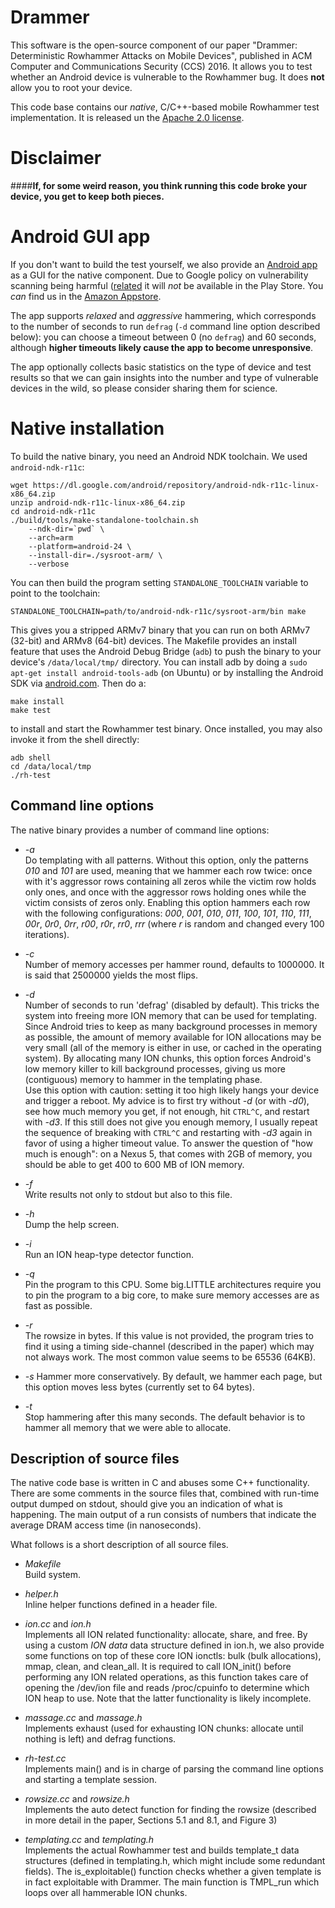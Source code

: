 # Drammer
This software is the open-source component of our paper "Drammer: Deterministic
Rowhammer Attacks on Mobile Devices", published in ACM Computer and
Communications Security (CCS) 2016. It allows you to test whether an Android
device is vulnerable to the Rowhammer bug. It does **not** allow you to root
your device.

This code base contains our *native*, C/C++-based mobile Rowhammer
test implementation. It is released un the [Apache 2.0
license](https://github.com/vusec/drammer/blobl/master/LICENSE-2.0.txt).

# **Disclaimer**
####**If, for some weird reason, you think running this code broke your device, you get to keep both pieces.**

# Android GUI app
If you don't want to build the test yourself, we also provide an
[Android app](https://vvdveen.com/drammer/drammer.apk) as a GUI for the native 
component. Due to Google policy on vulnerability scanning being harmful
([related](http://www.androidpolice.com/2015/12/16/google-pulls-nowsecures-android-vulnerability-scanner-from-the-play-store/)
it will _not_ be available in the Play Store. You _can_ find us in the [Amazon
Appstore](https://www.amazon.com/dp/B01NB1JWEN).


The app supports *relaxed* and *aggressive* hammering, which corresponds to the
number of seconds to run `defrag` (`-d` command line option described below): you
can choose a timeout between 0 (no `defrag`) and 60 seconds, although **higher
timeouts likely cause the app to become unresponsive**.

The app optionally collects basic statistics on the type of device and test
results so that we can gain insights into the number and type of vulnerable
devices in the wild, so please consider sharing them for science.

# Native installation
To build the native binary, you need an Android NDK toolchain. We used
`android-ndk-r11c`:

    wget https://dl.google.com/android/repository/android-ndk-r11c-linux-x86_64.zip
    unzip android-ndk-r11c-linux-x86_64.zip
    cd android-ndk-r11c
    ./build/tools/make-standalone-toolchain.sh 
        --ndk-dir=`pwd` \
        --arch=arm 
        --platform=android-24 \
        --install-dir=./sysroot-arm/ \
        --verbose

You can then build the program setting `STANDALONE_TOOLCHAIN` variable to point
to the toolchain:

    STANDALONE_TOOLCHAIN=path/to/android-ndk-r11c/sysroot-arm/bin make

This gives you a stripped ARMv7 binary that you can run on both ARMv7 (32-bit)
and ARMv8 (64-bit) devices. The Makefile provides an install feature that uses
the Android Debug Bridge (`adb`) to push the binary to your device's
`/data/local/tmp/` directory. You can install adb by doing a `sudo apt-get install
android-tools-adb` (on Ubuntu) or by installing the Android SDK via
[android.com](https://developer.android.com/studio/index.html#downloads). Then
do a:

    make install
    make test

to install and start the Rowhammer test binary. Once installed, you may also
invoke it from the shell directly:

    adb shell
    cd /data/local/tmp
    ./rh-test

## Command line options
The native binary provides a number of command line options:

* *-a*   
  Do templating with all patterns. Without this option, only the patterns *010*
  and *101* are used, meaning that we hammer each row twice: once with it's
  aggressor rows containing all zeros while the victim row holds only ones, and
  once with the aggressor rows holding ones while the victim consists of zeros
  only. Enabling this option hammers each row with the following configurations:
  *000*, *001*, *010*, *011*, *100*, *101*, *110*, *111*, *00r*, *0r0*, *0rr*,
  *r00*, *r0r*, *rr0*, *rrr* (where *r* is random and changed every 100
  iterations). 

- *-c <number>*  
  Number of memory accesses per hammer round, defaults to 1000000. It is
  said that 2500000 yields the most flips.

- *-d <seconds>*  
  Number of seconds to run 'defrag' (disabled by default). This tricks the
  system into freeing more ION memory that can be used for templating. Since
  Android tries to keep as many background processes in memory as possible, the
  amount of memory available for ION allocations may be very small (all of the
  memory is either in use, or cached in the operating system). By allocating
  many ION chunks, this option forces Android's low memory killer to kill
  background processes, giving us more (contiguous) memory to hammer in the
  templating phase.  
  Use this option with caution: setting it too high likely hangs your device and
  trigger a reboot. My advice is to first try without *-d* (or with *-d0*), see
  how much memory you get, if not enough, hit `CTRL^C`, and restart with *-d3*.
  If this still does not give you enough memory, I usually repeat the sequence
  of breaking with `CTRL^C` and restarting with *-d3* again in favor of using a
  higher timeout value. To answer the question of "how much is enough": on a
  Nexus 5, that comes with 2GB of memory, you should be able to get 400 to 600
  MB of ION memory.

- *-f <file path>*  
  Write results not only to stdout but also to this file.

- *-h*  
  Dump the help screen.

- *-i*  
  Run an ION heap-type detector function.

- *-q <cpu>*  
  Pin the program to this CPU. Some big.LITTLE architectures require you to pin
  the program to a big core, to make sure memory accesses are as fast as
  possible.

- *-r <bytes>*  
  The rowsize in bytes. If this value is not provided, the program tries to find
  it using a timing side-channel (described in the paper) which may not always
  work. The most common value seems to be 65536 (64KB).

- *-s*
  Hammer more conservatively. By default, we hammer each page, but this option
  moves less bytes (currently set to 64 bytes).

- *-t <seconds>*   
  Stop hammering after this many seconds. The default behavior is to hammer all
  memory that we were able to allocate.

## Description of source files
The native code base is written in C and abuses some C++ functionality. There
are some comments in the source files that, combined with run-time output dumped
on stdout, should give you an indication of what is happening. The main output
of a run consists of numbers that indicate the average DRAM access time (in
nanoseconds).

What follows is a short description of all source files.

- *Makefile*  
  Build system.

- *helper.h*  
  Inline helper functions defined in a header file.

- *ion.cc* and *ion.h*  
  Implements all ION related functionality: allocate, share, and free. By using
  a custom *ION data* data structure defined in ion.h, we also provide some
  functions on top of these core ION ionctls: bulk (bulk allocations), mmap,
  clean, and clean_all. It is required to call ION_init() before performing any
  ION related operations, as this function takes care of opening the /dev/ion
  file and reads /proc/cpuinfo to determine which ION heap to use.  Note that
  the latter functionality is likely incomplete.

- *massage.cc* and *massage.h*  
  Implements exhaust (used for exhausting ION chunks: allocate until nothing is
  left) and defrag functions.

- *rh-test.cc*  
  Implements main() and is in charge of parsing the command line options and
  starting a template session.

- *rowsize.cc* and *rowsize.h*  
  Implements the auto detect function for finding the rowsize (described in more
  detail in the paper, Sections 5.1 and 8.1, and Figure 3)

- *templating.cc* and *templating.h*  
  Implements the actual Rowhammer test and builds template_t data structures
  (defined in templating.h, which might include some redundant fields). The
  is_exploitable() function checks whether a given template is in fact
  exploitable with Drammer. The main function is TMPL_run which loops over all
  hammerable ION chunks.
